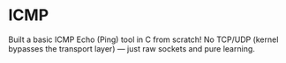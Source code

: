 # ICMP
Built a basic ICMP Echo (Ping) tool in C from scratch!  No TCP/UDP (kernel bypasses the transport layer) — just raw sockets and pure learning. 

